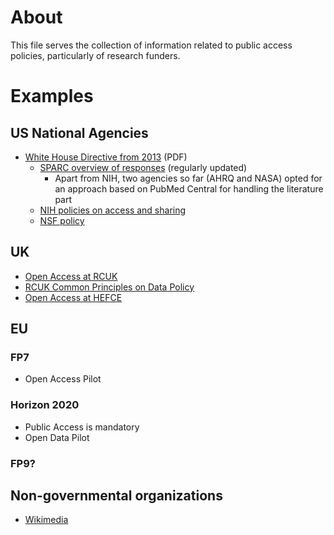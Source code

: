 # About
This file serves the collection of information related to public access policies, particularly of research funders.

# Examples
## US National Agencies
* [White House Directive from 2013](https://www.whitehouse.gov/sites/default/files/microsites/ostp/ostp_public_access_memo_2013.pdf) (PDF)
  * [SPARC overview of responses](http://www.sparc.arl.org/advocacy/national/directive) (regularly updated)
    * Apart from NIH, two agencies so far (AHRQ and NASA) opted for an approach based on PubMed Central for handling the literature part
  * [NIH policies on access and sharing](http://grants.nih.gov/grants/sharing.htm)
  * [NSF policy](http://www.nsf.gov/news/special_reports/public_access/)

## UK
* [Open Access at RCUK](http://www.rcuk.ac.uk/research/openaccess/)
* [RCUK Common Principles on Data Policy](http://www.rcuk.ac.uk/research/datapolicy/)
* [Open Access at HEFCE](http://www.hefce.ac.uk/rsrch/oa/)

## EU
### FP7
* Open Access Pilot

### Horizon 2020
* Public Access is mandatory
* Open Data Pilot

### FP9?

## Non-governmental organizations
* [Wikimedia](http://blog.wikimedia.org/2015/03/18/wikimedia-open-access-policy/)
